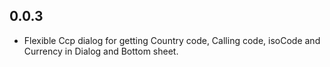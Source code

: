 ## 0.0.3

* Flexible Ccp dialog for getting Country code, Calling code, isoCode and Currency in Dialog and Bottom sheet.
